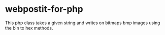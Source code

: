# webpostit-for-php
This php class takes a given string and writes on bitmaps bmp images using the bin to hex methods.
